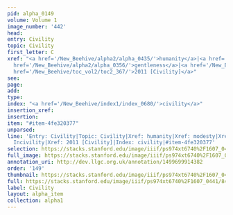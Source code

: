 ```yaml
---
pid: alpha_0149
volume: Volume 1
image_number: '442'
head: 
entry: Civility
topic: Civility
first_letter: C
xref: "<a href='/New_Beehive/alpha2/alpha_0435/'>humanity</a>|<a href='/New_Beehive/alpha3/alpha_0596/'>modesty</a>|<a
  href='/New_Beehive/alpha2/alpha_0356/'>gentleness</a>|<a href='/New_Beehive/alpha3/alpha_0465/'>Incivility</a>|<a
  href='/New_Beehive/toc_vol2/toc2_367/'>2011 [Civility]</a>"
see: 
page: 
add: 
type: 
index: "<a href='/New_Beehive/index1/index_0680/'>civility</a>"
insertion_xref: 
insertion: 
item: "#item-4fe320377"
unparsed: 
line: 'Entry: Civility|Topic: Civility|Xref: humanity|Xref: modesty|Xref: gentleness|Xref:
  Incivility|Xref: 2011 [Civility]|Index: civility|#item-4fe320377'
selection: https://stacks.stanford.edu/image/iiif/ps974xt6740%2F1607_0441/843,2219,2999,609/full/0/default.jpg
full_image: https://stacks.stanford.edu/image/iiif/ps974xt6740%2F1607_0441/full/full/0/default.jpg
annotation_uri: http://dev.llgc.org.uk/annotation/1499699914382
order: '149'
thumbnail: https://stacks.stanford.edu/image/iiif/ps974xt6740%2F1607_0441/843,2219,600,180/250,/0/default.jpg
full: https://stacks.stanford.edu/image/iiif/ps974xt6740%2F1607_0441/843,2219,2999,609/full/0/default.jpg
label: Civility
layout: alpha_item
collection: alpha1
---
```

